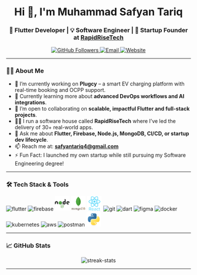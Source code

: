 <h1 align="center">Hi 👋, I'm Muhammad Safyan Tariq</h1>
<h3 align="center">🚀 Flutter Developer | 💡 Software Engineer | 🧠 Startup Founder at <a href="https://rapidrisetech.com" target="_blank">RapidRiseTech</a></h3>

<p align="center">
  <a href="https://github.com/MuhammadSafyanTariq" target="_blank">
    <img src="https://img.shields.io/github/followers/MuhammadSafyanTariq?label=Followers&style=social" alt="GitHub Followers"/>
  </a>
  <a href="mailto:safyantariq4@gmail.com">
    <img src="https://img.shields.io/badge/Email-safyantariq4@gmail.com-red?style=flat-square&logo=gmail" alt="Email"/>
  </a>
  <a href="https://rapidrisetech.com" target="_blank">
    <img src="https://img.shields.io/badge/Website-rapidrisetech.com-blue?style=flat-square&logo=google-chrome" alt="Website"/>
  </a>
</p>

---

### 👨‍💻 About Me

- 🔭 I’m currently working on **Plugcy** – a smart EV charging platform with real-time booking and OCPP support.
- 🌱 Currently learning more about **advanced DevOps workflows and AI integrations**.
- 👯 I’m open to collaborating on **scalable, impactful Flutter and full-stack projects**.
- 👨‍💼 I run a software house called **RapidRiseTech** where I’ve led the delivery of 30+ real-world apps.
- 💬 Ask me about **Flutter, Firebase, Node.js, MongoDB, CI/CD, or startup dev lifecycle**.
- 📫 Reach me at: **safyantariq4@gmail.com**
- ⚡ Fun Fact: I launched my own startup while still pursuing my Software Engineering degree!

---

### 🛠️ Tech Stack & Tools

<p align="left">
  <img src="https://www.vectorlogo.zone/logos/flutterio/flutterio-icon.svg" alt="flutter" width="40"/>
  <img src="https://www.vectorlogo.zone/logos/firebase/firebase-icon.svg" alt="firebase" width="40"/>
  <img src="https://raw.githubusercontent.com/devicons/devicon/master/icons/nodejs/nodejs-original-wordmark.svg" alt="nodejs" width="40"/>
  <img src="https://raw.githubusercontent.com/devicons/devicon/master/icons/mongodb/mongodb-original-wordmark.svg" alt="mongodb" width="40"/>
  <img src="https://raw.githubusercontent.com/devicons/devicon/master/icons/react/react-original-wordmark.svg" alt="react" width="40"/>
  <img src="https://www.vectorlogo.zone/logos/git-scm/git-scm-icon.svg" alt="git" width="40"/>
  <img src="https://www.vectorlogo.zone/logos/dartlang/dartlang-icon.svg" alt="dart" width="40"/>
  <img src="https://www.vectorlogo.zone/logos/figma/figma-icon.svg" alt="figma" width="40"/>
  <img src="https://www.vectorlogo.zone/logos/docker/docker-icon.svg" alt="docker" width="40"/>
  <img src="https://www.vectorlogo.zone/logos/kubernetes/kubernetes-icon.svg" alt="kubernetes" width="40"/>
  <img src="https://www.vectorlogo.zone/logos/amazon_aws/amazon_aws-icon.svg" alt="aws" width="40"/>
  <img src="https://www.vectorlogo.zone/logos/getpostman/getpostman-icon.svg" alt="postman" width="40"/>
  <img src="https://raw.githubusercontent.com/devicons/devicon/master/icons/python/python-original.svg" alt="python" width="40"/>
</p>

---

### 📈 GitHub Stats

<p align="center">
  <img src="https://github-readme-streak-stats.herokuapp.com/?user=MuhammadSafyanTariq&theme=default" alt="streak-stats"/>
</p>

---
